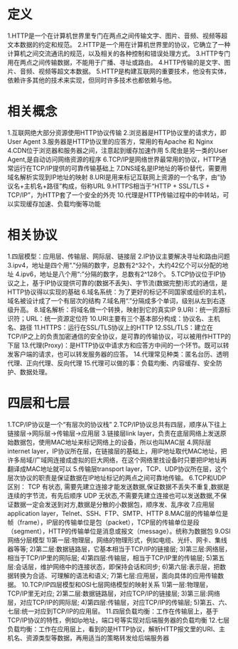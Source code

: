 # 定义
1.HTTP是一个在计算机世界里专门在两点之间传输文字、图片、音频、视频等超文本数据的约定和规范。
2.HTTP是一个用在计算机世界里的协议，它确立了一种计算机之间交流通讯的规范，以及相关的各种控制和错误处理方式。
3.HTTP专门用在两点之间传输数据，不能用于广播、寻址或路由。
4.HTTP传输的是文字、图片、音频、视频等超文本数据。
5.HTTP是构建互联网的重要技术，他没有实体，依赖许多其他的技术来实现，但同时许多技术也都依赖与他。

# 相关概念
1.互联网绝大部分资源使用HTTP协议传输
2.浏览器是HTTP协议里的请求方，即User Agent
3.服务器是HTTP协议里的应答方，常用的有Apache 和 Nginx
4.CDN位于浏览器和服务器之间，注意起到缓存加速作用
5.爬虫是另一类的User Agent,是自动访问网络资源的程序 
6.TCP/IP是网络世界最常用的协议，HTTP通常运行在TCP/IP提供的可靠传输基础上
7.DNS域名是IP地址的等价替代，需要用域名解析实现到IP地址的映射
8.URI是用来标记互联网上资源的一个名字，由“协议名+主机名+路径”构成，俗称URL
9.HTTPS相当于“HTTP + SSL/TLS + TCP/IP”，为HTTP套了一个安全的外壳
10.代理是HTTP传输过程中的中转站，可以实现缓存加速、负载均衡等功能

# 相关协议
1.四层模型：应用层、传输层、网际层、链接层
2.IP协议主要解决寻址和路由问题
3.ipv4，地址是四个用“.”分隔的数字，总数有2^32个，大约42亿个可以分配的地址
4.ipv6，地址是八个用“:”分隔的数字，总数有2^128个。
5.TCP协议位于IP协议之上，基于IP协议提供可靠的(数据不丢失)、字节流(数据完整)形式的通信，是HTTP协议得以实现的基础
6.域名系统：为了更好的标记不同国家或组织的主机，域名被设计成了一个有层次的结构
7.域名用“.”分隔成多个单词，级别从左到右逐级升高。
8.域名解析：将域名做一个转换，映射到它的真实IP
9.URI：统一资源标识符；URL：统一资源定位符
10.URI主要有三个基本部分构成：协议名、主机名、路径
11.HTTPS：运行在SSL/TLS协议上的HTTP
12.SSL/TLS：建立在TCP/IP之上的负责加密通信的安全协议，是可靠的传输协议，可以被用作HTTP的下层
13.代理(Proxy)：是HTTP协议中请求方和应答方中间的一个环节。既可以转发客户端的请求，也可以转发服务器的应答。
14.代理常见种类：匿名台历、透明代理、正向代理、反向代理
15.代理可以做的事：负载均衡、内容缓存、安全防护、数据处理。

# 四层和七层
1.TCP/IP协议是一个“有层次的协议栈”
2.TCP/IP协议总共有四层，顺序从下往上 链接层->网际层->传输层->应用层
3.链接层link layer，负责在底层网络上发送原始数据包，使用MAC地址来标记网络上的设备，所以也叫MAC层
4.网际层internet layer，IP协议所在层，在链接层的基础上，用IP地址取代MAC地址，把许多局域/广域网连接成虚拟的巨大网络，在这个网络里找设备时只要把IP地址再翻译成MAC地址就可以
5.传输层transport layer，TCP、UDP协议所在层，这个层次协议的职责是保证数据在IP地址标记的两点之间可靠地传输。
6.TCP和UDP区别：
    TCP 有状态, 需要先建立连接才能发送数据,保证数据不丢失不重复,数据是连续的字节流，有先后顺序
    UDP 无状态,不需要先建立连接也可以发送数据,不保证数据一定会发送到对方,数据是分散的小数据包，顺序发、乱序收
7.应用层 application layer，Telnet、SSH、FTP、SMTP、HTTP
8.MAC层的传输单位是帧（frame），IP层的传输单位是包（packet），TCP层的传输单位是段（segment），HTTP的传输单位是消息或报文（message）。统称为数据包
9.OSI网络分层模型
    1)第一层:物理层，网络的物理形式，例如电缆、光纤、网卡、集线器等等;
    2)第二层:数据链路层，它基本相当于TCP/IP的链接层;
    3)第三层:网络层，相当于TCP/IP里的网际层;
    4)第四层:传输层，相当于TCP/IP里的传输层;
    5)第五层:会话层，维护网络中的连接状态，即保持会话和同步;
    6)第六层:表示层，把数据转换为合适、可理解的语法和语义;
    7)第七层:应用层，面向具体的应用传输数据。
10.TCP/IP四层模型和OSI七层网络模型的映射关系
    1)第一层:物理层，TCP/IP里无对应;
    2)第二层:数据链路层，对应TCP/IP的链接层;
    3)第三层:网络层，对应TCP/IP的网际层;
    4)第四层:传输层，对应TCP/IP的传输层;
    5)第五、六、七层:统一对应到TCP/IP的应用层。
11.四层负载均衡：工作在传输层上，基于TCP/IP协议的特性，例如Ip地址，端口号等实现对后端服务器的负载均衡
12.七层负载均衡：工作在应用层上，看到的是HTTP协议，解析HTTP报文里的URI、主机名、资源类型等数据，再用适当的策略转发给后端服务器